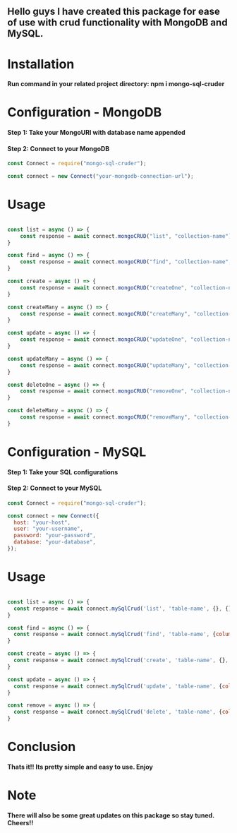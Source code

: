 ## Hello guys I have created this package for ease of use with crud functionality with MongoDB and MySQL.

# Installation

#### Run command in your related project directory: npm i mongo-sql-cruder

# Configuration - MongoDB

#### Step 1: Take your MongoURI with database name appended

#### Step 2: Connect to your MongoDB

```Javascript
const Connect = require("mongo-sql-cruder");

const connect = new Connect("your-mongodb-connection-url");
```

# Usage

```Javascript

const list = async () => {
    const response = await connect.mongoCRUD("list", "collection-name");
}

const find = async () => {
    const response = await connect.mongoCRUD("find", "collection-name", {key: "value"});
}

const create = async () => {
    const response = await connect.mongoCRUD("createOne", "collection-name", {}, {key: "value"});
}

const createMany = async () => {
    const response = await connect.mongoCRUD("createMany", "collection-name", {}, [{key: "value-1"},{key: "value-2"}]);
}

const update = async () => {
    const response = await connect.mongoCRUD("updateOne", "collection-name", {key: "value"}, {key: "value"});
}

const updateMany = async () => {
    const response = await connect.mongoCRUD("updateMany", "collection-name", {key: "value"}, {key: "value"});
}

const deleteOne = async () => {
    const response = await connect.mongoCRUD("removeOne", "collection-name", {key: "value"});
}

const deleteMany = async () => {
    const response = await connect.mongoCRUD("removeMany", "collection-name", {key: "value"});
}


```

# Configuration - MySQL

#### Step 1: Take your SQL configurations

#### Step 2: Connect to your MySQL

```Javascript
const Connect = require("mongo-sql-cruder");

const connect = new Connect({
  host: "your-host",
  user: "your-username",
  password: "your-password",
  database: "your-database",
});
```

# Usage

```Javascript

const list = async () => {
  const response = await connect.mySqlCrud('list', 'table-name', {}, {})
}

const find = async () => {
  const response = await connect.mySqlCrud('find', 'table-name', {column: "value", id:2});
}

const create = async () => {
  const response = await connect.mySqlCrud('create', 'table-name', {}, {column: "value", column: "value"});
}

const update = async () => {
  const response = await connect.mySqlCrud('update', 'table-name', {column: "value"}, {column: "value", column: "value"});
}

const remove = async () => {
  const response = await connect.mySqlCrud('delete', 'table-name', {column: "value"});
}


```

# Conclusion

#### Thats it!! Its pretty simple and easy to use. Enjoy

# Note

#### There will also be some great updates on this package so stay tuned. Cheers!!
